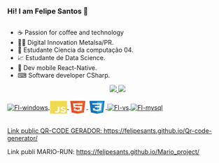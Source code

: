 ### Hi! I am Felipe Santos 👋

  ##
  
- ☕ Passion for coffee and technology
- 👨‍💻 Digital Innovation Metalsa/PR.
- 🧠 Estudante Ciencia da computação 04.
- 📈 Estudante de Data Science. 
- 📱 Dev mobile React-Native.
- ⌨ Software developer CSharp.


<div align="center">
  <a href="https://github.com/Felipesants/Felipesants">
  <img height="140em" src="https://github-readme-stats.vercel.app/api?username=Felipesants&show_icons=true&theme=dark&include_all_commits=false&count_private=true"/>
  <img height="140em" src="https://github-readme-stats.vercel.app/api/top-langs/?username=Felipesants&layout=compact&langs_count=7&theme=dark"/>
</div>
  
  <div style="display: inline_block"><br>
  
  <img align="center" alt="Fl-windows" height="30" width="40" src="https://cdn.jsdelivr.net/gh/devicons/devicon/icons/windows8/windows8-original.svg">
  <img align="center" alt="Fl-Js" height="30" width="40" src="https://raw.githubusercontent.com/devicons/devicon/master/icons/javascript/javascript-plain.svg">
  <img align="center" alt="Fl-HTML" height="30" width="40" src="https://raw.githubusercontent.com/devicons/devicon/master/icons/html5/html5-original.svg">
  <img align="center" alt="Fl-CSS" height="30" width="40" src="https://raw.githubusercontent.com/devicons/devicon/master/icons/css3/css3-original.svg">
  <img align="center" alt="Fl-vs" height="30" width="40" src="https://cdn.jsdelivr.net/gh/devicons/devicon/icons/vscode/vscode-original.svg">
  <img align="center" alt="Fl-mysql" height="30" width="40" src="https://cdn.jsdelivr.net/gh/devicons/devicon/icons/mysql/mysql-original.svg">
    
</div>
  
  ##

Link public QR-CODE GERADOR: https://felipesants.github.io/Qr-code-generator/
 
Link publi MARIO-RUN: https://felipesants.github.io/Mario_project/
